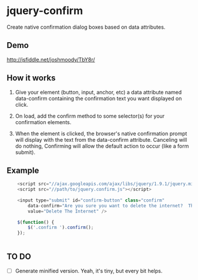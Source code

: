 # jquery-confirm

Create native confirmation dialog boxes based on data attributes.

## Demo
http://jsfiddle.net/joshmoody/TbY8r/

## How it works
1. Give your element (button, input, anchor, etc) a data attribute named data-confirm containing the confirmation text you want displayed on click.

2. On load, add the confirm method to some selector(s) for your confirmation elements.

3. When the element is clicked, the browser's native confirmation prompt will display with the text from the data-confirm attribute.  Canceling will do nothing, Confirming will allow the default action to occur (like a form submit).

## Example
```javascript
	<script src="//ajax.googleapis.com/ajax/libs/jquery/1.9.1/jquery.min.js"></script>
	<script src="//path/to/jquery.confirm.js"></script>
	
	<input type="submit" id="confirm-button" class="confirm"
        data-confirm="Are you sure you want to delete the internet?  This action cannot be undone. Proceed?"
        value="Delete The Internet" />
        
	$(function() {
 		$('.confirm ').confirm();
	});
		
```

## TO DO
- [ ] Generate minified version. Yeah, it's tiny, but every bit helps.
